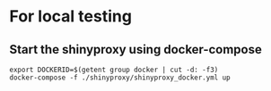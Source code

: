 # For local testing

## Start the shinyproxy using docker-compose
```
export DOCKERID=$(getent group docker | cut -d: -f3)
docker-compose -f ./shinyproxy/shinyproxy_docker.yml up
```